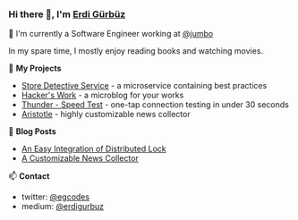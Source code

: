 ### Hi there 👋, I'm [Erdi Gürbüz](https://egcodes.blogspot.com)


🔭 I'm currently a Software Engineer working at
[@jumbo](https://www.linkedin.com/company/jumbo-supermarkten/)

In my spare time, I mostly enjoy reading books and watching movies.

🌱 **My Projects**
- [Store Detective Service](https://github.com/egcodes/store-detective-service) - a microservice containing best practices
- [Hacker's Work](https://github.com/egcodes/hsw) - a microblog for your works
- [Thunder - Speed Test](https://github.com/egcodes/speed-test) - one-tap connection testing in under 30 seconds
- [Aristotle](https://github.com/egcodes/aristotle) - highly customizable news collector


📕 **Blog Posts**
<!-- BLOG-POST-LIST:START -->
- [An Easy Integration of Distributed Lock](https://medium.com/sahibinden-technology/an-easy-integration-of-distributed-lock-4b19a704ce49)
- [A Customizable News Collector](https://medium.com/@erdigurbuz/a-customizable-news-collector-c29ba99d3fa8)
<!-- BLOG-POST-LIST:END -->


📫 **Contact**
- twitter: [@egcodes](https://twitter.com/egcodes)
- medium: [@erdigurbuz](https://medium.com/@erdigurbuz)

